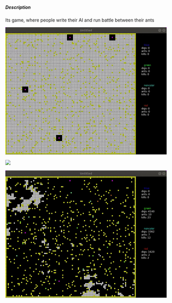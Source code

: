 ##### Description
Its game, where people write their AI and run battle between their ants

![](lua-ants-1.gif)

![](lua-ants-2.gif)

![](lua-ants-3.gif)
